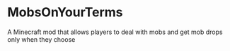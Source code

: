 MobsOnYourTerms
===============

A Minecraft mod that allows players to deal with mobs and get mob drops only when they choose
